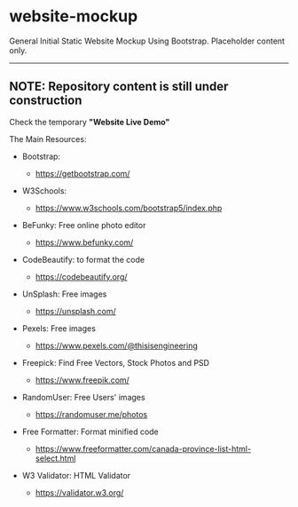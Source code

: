 # website-mockup
General Initial Static Website Mockup Using Bootstrap. Placeholder content only.

---
**NOTE: Repository content is still under construction**
---

Check the temporary **"Website Live Demo"**

The Main Resources:

- Bootstrap:
    - https://getbootstrap.com/
- W3Schools:
    - https://www.w3schools.com/bootstrap5/index.php
- BeFunky: Free online photo editor
    - https://www.befunky.com/
- CodeBeautify: to format the code
    - https://codebeautify.org/
- UnSplash: Free images
    -  https://unsplash.com/
- Pexels: Free images
    - https://www.pexels.com/@thisisengineering

- Freepick: Find Free Vectors, Stock Photos and PSD
    - https://www.freepik.com/
    
- RandomUser: Free Users' images
    - https://randomuser.me/photos

- Free Formatter: Format minified code
    - https://www.freeformatter.com/canada-province-list-html-select.html

- W3 Validator: HTML Validator
    - https://validator.w3.org/

